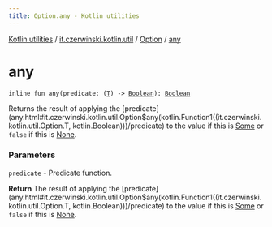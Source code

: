 ```yaml
---
title: Option.any - Kotlin utilities
---
```


[Kotlin utilities](../../index.html) / [it.czerwinski.kotlin.util](../index.html) / [Option](index.html) / [any](./any.html)

# any

`inline fun any(predicate: (`[`T`](index.html#T)`) -> `[`Boolean`](https://kotlinlang.org/api/latest/jvm/stdlib/kotlin/-boolean/index.html)`): `[`Boolean`](https://kotlinlang.org/api/latest/jvm/stdlib/kotlin/-boolean/index.html)

Returns the result of applying the [predicate](any.html#it.czerwinski.kotlin.util.Option$any(kotlin.Function1((it.czerwinski.kotlin.util.Option.T, kotlin.Boolean)))/predicate) to the value if this is [Some](../-some/index.html)
or `false` if this is [None](../-none/index.html).

### Parameters

`predicate` - Predicate function.

**Return**
The result of applying the [predicate](any.html#it.czerwinski.kotlin.util.Option$any(kotlin.Function1((it.czerwinski.kotlin.util.Option.T, kotlin.Boolean)))/predicate) to the value if this is [Some](../-some/index.html)
or `false` if this is [None](../-none/index.html).

